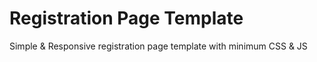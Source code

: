 # Registration Page Template
Simple &amp; Responsive registration page template with minimum CSS &amp; JS
